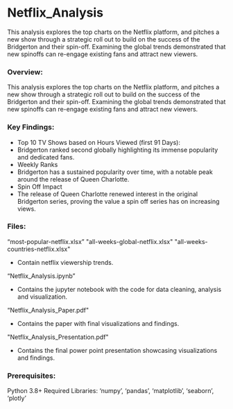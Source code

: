 # Netflix_Analysis
This analysis explores the top charts on the Netflix platform, and pitches a new show through a strategic roll out to build on the success of the Bridgerton and their spin-off. Examining the global trends demonstrated that new spinoffs can re-engage existing fans and attract new viewers.  

### Overview: 
This analysis explores the top charts on the Netflix platform, and pitches a new show through a strategic roll out to build on the success of the Bridgerton and their spin-off. Examining the global trends demonstrated that new spinoffs can re-engage existing fans and attract new viewers.  

### Key Findings:
* Top 10 TV Shows based on Hours Viewed (first 91 Days): 
 * Bridgerton ranked second globally highlighting its immense popularity and dedicated fans.
* Weekly Ranks
 * Bridgerton has a sustained popularity over time, with a notable peak around the release of Queen Charlotte.
* Spin Off Impact
 * The release of Queen Charlotte renewed interest in the original Bridgerton series, proving the value a spin off series has on increasing views.

### Files:
“most-popular-netflix.xlsx”
"all-weeks-global-netflix.xlsx"
"all-weeks-countries-netflix.xlsx"
*  Contain netflix viewership trends.
 
“Netflix_Analysis.ipynb” 
* Contains the jupyter notebook with the code for data cleaning, analysis and visualization.


“Netflix_Analysis_Paper.pdf" 
* Contains the paper with final visualizations and findings.

"Netflix_Analysis_Presentation.pdf"
* Contains the final power point presentation showcasing visualizations and findings.

### Prerequisites:
Python 3.8+
Required Libraries: ‘numpy’, ‘pandas’, ‘matplotlib’, ‘seaborn’, ‘plotly’



